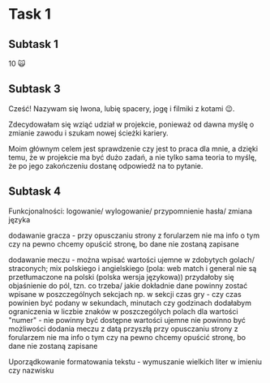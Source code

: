 # Task 1 
## Subtask 1 
10 🙀
## Subtask 3
Cześć! Nazywam się Iwona, lubię spacery, jogę i  filmiki z kotami 😉. 

Zdecydowałam się wziąć udział w projekcie, ponieważ od dawna myślę o zmianie zawodu i szukam nowej ścieżki kariery. 

Moim głównym celem jest sprawdzenie czy jest to praca dla mnie, a dzięki temu, że w projekcie ma być dużo zadań, a nie tylko sama teoria to myślę, że po jego zakończeniu dostanę odpowiedź na to pytanie. 
## Subtask 4 
Funkcjonalności: logowanie/ wylogowanie/ przypomnienie hasła/ zmiana języka

dodawanie gracza - przy opusczaniu strony z forularzem nie ma info o tym czy na pewno chcemy opuścić stronę, bo dane nie zostaną zapisane 

dodawanie meczu - można wpisać wartości ujemne w zdobytych golach/ straconych; mix polskiego i angielskiego (pola: web match i general nie są przetłumaczone na polski (polska wersja językowa))
przydałoby się objaśnienie do pól, tzn. co trzeba/ jakie dokładnie dane powinny zostać wpisane w poszczególnych sekcjach np. w sekcji czas gry - czy czas powinien być podany w sekundach, minutach czy godzinach
dodałabym ograniczenia w liczbie znaków w poszczególych polach 
dla wartości "numer" - nie powinny być dostępne wartości ujemne 
nie powinno być możliwości dodania meczu z datą przyszłą 
przy opusczaniu strony z forularzem nie ma info o tym czy na pewno chcemy opuścić stronę, bo dane nie zostaną zapisane

Uporządkowanie formatowania tekstu - wymuszanie wielkich liter w imieniu czy nazwisku 

